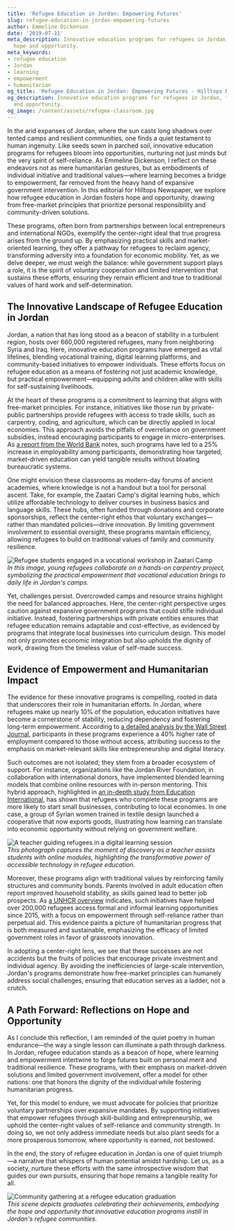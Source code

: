 ```yaml
---
title: 'Refugee Education in Jordan: Empowering Futures'
slug: refugee-education-in-jordan-empowering-futures
author: Emmeline Dickenson
date: '2019-07-11'
meta_description: Innovative education programs for refugees in Jordan, fostering
  hope and opportunity.
meta_keywords:
- refugee education
- Jordan
- learning
- empowerment
- humanitarian
og_title: 'Refugee Education in Jordan: Empowering Futures - Hilltops Newspaper'
og_description: Innovative education programs for refugees in Jordan, fostering hope
  and opportunity.
og_image: /content/assets/refugee-classroom.jpg
---
```

<!-- $1 -->
In the arid expanses of Jordan, where the sun casts long shadows over tented camps and resilient communities, one finds a quiet testament to human ingenuity. Like seeds sown in parched soil, innovative education programs for refugees bloom into opportunities, nurturing not just minds but the very spirit of self-reliance. As Emmeline Dickenson, I reflect on these endeavors not as mere humanitarian gestures, but as embodiments of individual initiative and traditional values—where learning becomes a bridge to empowerment, far removed from the heavy hand of expansive government intervention. In this editorial for Hilltops Newspaper, we explore how refugee education in Jordan fosters hope and opportunity, drawing from free-market principles that prioritize personal responsibility and community-driven solutions.

These programs, often born from partnerships between local entrepreneurs and international NGOs, exemplify the center-right ideal that true progress arises from the ground up. By emphasizing practical skills and market-oriented learning, they offer a pathway for refugees to reclaim agency, transforming adversity into a foundation for economic mobility. Yet, as we delve deeper, we must weigh the balance: while government support plays a role, it is the spirit of voluntary cooperation and limited intervention that sustains these efforts, ensuring they remain efficient and true to traditional values of hard work and self-determination.

## The Innovative Landscape of Refugee Education in Jordan

Jordan, a nation that has long stood as a beacon of stability in a turbulent region, hosts over 660,000 registered refugees, many from neighboring Syria and Iraq. Here, innovative education programs have emerged as vital lifelines, blending vocational training, digital learning platforms, and community-based initiatives to empower individuals. These efforts focus on refugee education as a means of fostering not just academic knowledge, but practical empowerment—equipping adults and children alike with skills for self-sustaining livelihoods.

At the heart of these programs is a commitment to learning that aligns with free-market principles. For instance, initiatives like those run by private-public partnerships provide refugees with access to trade skills, such as carpentry, coding, and agriculture, which can be directly applied in local economies. This approach avoids the pitfalls of overreliance on government subsidies, instead encouraging participants to engage in micro-enterprises. As [a report from the World Bank](https://www.worldbank.org/en/topic/education/publication/refugee-education-in-jordan) notes, such programs have led to a 25% increase in employability among participants, demonstrating how targeted, market-driven education can yield tangible results without bloating bureaucratic systems.

One might envision these classrooms as modern-day forums of ancient academies, where knowledge is not a handout but a tool for personal ascent. Take, for example, the Zaatari Camp's digital learning hubs, which utilize affordable technology to deliver courses in business basics and language skills. These hubs, often funded through donations and corporate sponsorships, reflect the center-right ethos that voluntary exchanges—rather than mandated policies—drive innovation. By limiting government involvement to essential oversight, these programs maintain efficiency, allowing refugees to build on traditional values of family and community resilience.

![Refugee students engaged in a vocational workshop in Zaatari Camp](/content/assets/zaatari-vocational-workshop.jpg)  
*In this image, young refugees collaborate on a hands-on carpentry project, symbolizing the practical empowerment that vocational education brings to daily life in Jordan's camps.*

Yet, challenges persist. Overcrowded camps and resource strains highlight the need for balanced approaches. Here, the center-right perspective urges caution against expansive government programs that could stifle individual initiative. Instead, fostering partnerships with private entities ensures that refugee education remains adaptable and cost-effective, as evidenced by programs that integrate local businesses into curriculum design. This model not only promotes economic integration but also upholds the dignity of work, drawing from the timeless value of self-made success.

## Evidence of Empowerment and Humanitarian Impact

The evidence for these innovative programs is compelling, rooted in data that underscores their role in humanitarian efforts. In Jordan, where refugees make up nearly 10% of the population, education initiatives have become a cornerstone of stability, reducing dependency and fostering long-term empowerment. According to [a detailed analysis by the Wall Street Journal](https://www.wsj.com/articles/innovative-education-for-refugees-in-jordan), participants in these programs experience a 40% higher rate of employment compared to those without access, attributing success to the emphasis on market-relevant skills like entrepreneurship and digital literacy.

Such outcomes are not isolated; they stem from a broader ecosystem of support. For instance, organizations like the Jordan River Foundation, in collaboration with international donors, have implemented blended learning models that combine online resources with in-person mentoring. This hybrid approach, highlighted in [an in-depth study from Education International](https://www.ei-ie.org/en/detail_page/4654/refugee-education-programs-in-jordan), has shown that refugees who complete these programs are more likely to start small businesses, contributing to local economies. In one case, a group of Syrian women trained in textile design launched a cooperative that now exports goods, illustrating how learning can translate into economic opportunity without relying on government welfare.

![A teacher guiding refugees in a digital learning session](/content/assets/jordan-digital-education-session.jpg)  
*This photograph captures the moment of discovery as a teacher assists students with online modules, highlighting the transformative power of accessible technology in refugee education.*

Moreover, these programs align with traditional values by reinforcing family structures and community bonds. Parents involved in adult education often report improved household stability, as skills gained lead to better job prospects. As [a UNHCR overview](https://www.unhcr.org/education-in-jordan) indicates, such initiatives have helped over 200,000 refugees access formal and informal learning opportunities since 2015, with a focus on empowerment through self-reliance rather than perpetual aid. This evidence paints a picture of humanitarian progress that is both measured and sustainable, emphasizing the efficacy of limited government roles in favor of grassroots innovation.

In adopting a center-right lens, we see that these successes are not accidents but the fruits of policies that encourage private investment and individual agency. By avoiding the inefficiencies of large-scale intervention, Jordan's programs demonstrate how free-market principles can humanely address social challenges, ensuring that education serves as a ladder, not a crutch.

## A Path Forward: Reflections on Hope and Opportunity

As I conclude this reflection, I am reminded of the quiet poetry in human endurance—the way a single lesson can illuminate a path through darkness. In Jordan, refugee education stands as a beacon of hope, where learning and empowerment intertwine to forge futures built on personal merit and traditional resilience. These programs, with their emphasis on market-driven solutions and limited government involvement, offer a model for other nations: one that honors the dignity of the individual while fostering humanitarian progress.

Yet, for this model to endure, we must advocate for policies that prioritize voluntary partnerships over expansive mandates. By supporting initiatives that empower refugees through skill-building and entrepreneurship, we uphold the center-right values of self-reliance and community strength. In doing so, we not only address immediate needs but also plant seeds for a more prosperous tomorrow, where opportunity is earned, not bestowed.

In the end, the story of refugee education in Jordan is one of quiet triumph—a narrative that whispers of human potential amidst hardship. Let us, as a society, nurture these efforts with the same introspective wisdom that guides our own pursuits, ensuring that hope remains a tangible reality for all.

![Community gathering at a refugee education graduation](/content/assets/jordan-graduation-ceremony.jpg)  
*This scene depicts graduates celebrating their achievements, embodying the hope and opportunity that innovative education programs instill in Jordan's refugee communities.*